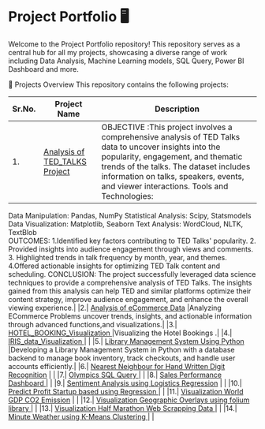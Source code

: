 # Project Portfolio 🖥️

Welcome to the Project Portfolio repository! This repository serves as a central hub for all my projects, 
showcasing a diverse range of work including  Data Analysis, Machine Learning models, SQL Query, Power BI Dashboard and more.

📂 Projects Overview 
This repository contains the following projects:

|  Sr.No.  |  Project Name  |  Description  |
|-|-|-|
|1.|  [Analysis of TED_TALKS Project](https://github.com/ArpitD06/Project-Portfolio/blob/main/Analysis%20of%20TED_TALKS.py) |OBJECTIVE :This project involves a comprehensive analysis of TED Talks data to uncover insights into the popularity, engagement, and thematic trends of the talks. The dataset includes information on talks, speakers, events, and viewer interactions.     Tools and Technologies:
Data Manipulation: Pandas, NumPy
Statistical Analysis: Scipy, Statsmodels
Data Visualization: Matplotlib, Seaborn
Text Analysis: WordCloud, NLTK, TextBlob          
OUTCOMES: 1.Identified key factors contributing to TED Talks' popularity.  2. Provided insights into audience engagement through views and comments. 3. Highlighted trends in talk frequency by month, year, and themes. 4.Offered actionable insights for optimizing TED Talk content and scheduling.            CONCLUSION: The project successfully leveraged data science techniques to provide a comprehensive analysis of TED Talks. The insights gained from this analysis can help TED and similar platforms optimize their content strategy, improve audience engagement, and enhance the overall viewing experience.| 
|2.|  [Analysis of eCommerce Data](https://github.com/ArpitD06/Project-Portfolio/blob/main/Analysis%20of%20eCommerce%20Data.py) |Analyzing ECommerce Problems uncover trends, insights, and actionable information through advanced functions,and visualizations.| 
|3.|  [HOTEL_BOOKING_Visualization ](https://github.com/ArpitD06/Project-Portfolio/blob/main/HOTEL_BOOKING_visualization.py) |Visualizing the Hotel Bookings .| 
|4.|  [IRIS_data_Visualization ](https://github.com/ArpitD06/Project-Portfolio/blob/main/IRIS_data_Visualization.py)
 |   | 
|5.|  [Library Management System Using Python](https://github.com/ArpitD06/Project-Portfolio/blob/main/Library%20Management%20System.py) |Developing a Library Management System in Python with a database backend to manage book inventory, track checkouts, and handle user accounts efficiently.| 
|6.|  [Nearest Neighbour for Hand Written Digit Recognition](https://github.com/ArpitD06/Project-Portfolio/blob/main/NEAREST%20NEIGHBOUR%20FOR%20HANDWRITTEN%20DIGIT%20RECOGNITION.py) |   |
|7.|  [Olympics SQL Query ](https://github.com/ArpitD06/Project-Portfolio/blob/main/OLYMPICS%20SQL%20QUERY.sql) |   |
|8.|  [Sales Performance Dashboard ](https://github.com/ArpitD06/Project-Portfolio/blob/main/SALES%20PERFORMANCE%20DASHBOARD.pbix) |   |
|9.|  [ Sentiment Analysis using Logistics Regression](https://github.com/ArpitD06/Project-Portfolio/blob/main/SENTIMENT%20ANALYSIS%20USING%20LOGISTIC%20REGRESSION.py) |   |
|10.|  [Predict Profit Startup based using Regression ](https://github.com/ArpitD06/Project-Portfolio/blob/main/Using%20Regression%20Model%20For%20Predict%20Profit%20Startup_based%20.py) |   |
|11.|  [ Visualization World GDP CO2 Emission](https://github.com/ArpitD06/Project-Portfolio/blob/main/VISUALIZATION%20OF%20WORLD%20GDP%20%26%20CO2%20EMISSION.py) |   |
|12.|  [Visualization Geographic Overlays using folium library ](https://github.com/ArpitD06/Project-Portfolio/blob/main/VISUALIZATION%20USING%20FOLIUM%20LIBRARY%20FOR%20GEOGRAPHIC%20OVERLAYS.py) |   |
|13.|  [Visualization Half Marathon Web Scrapping Data ](https://github.com/ArpitD06/Project-Portfolio/blob/main/WEB%20SCRAPPING%20%26%20DATA%20VISUALIZATION%20HALF%20MARATHON%20.py) |   |
|14.|  [Minute Weather using K-Means Clustering ](https://github.com/ArpitD06/Project-Portfolio/blob/main/k-MEANS%20CLUSTERING%20FOR%20MINUTE%20WEATHER%20.py) |   |
